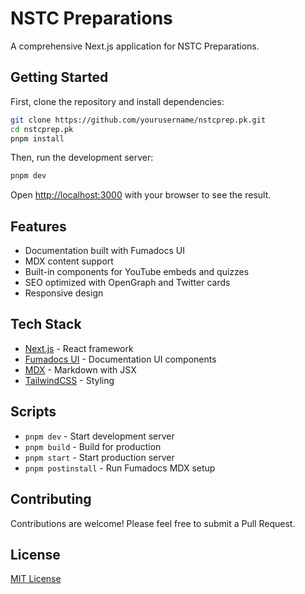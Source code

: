 # NSTC Preparations

A comprehensive Next.js application for NSTC Preparations.

## Getting Started

First, clone the repository and install dependencies:

```bash
git clone https://github.com/yourusername/nstcprep.pk.git
cd nstcprep.pk
pnpm install
```

Then, run the development server:

```bash
pnpm dev
```

Open [http://localhost:3000](http://localhost:3000) with your browser to see the result.

## Features

- Documentation built with Fumadocs UI
- MDX content support
- Built-in components for YouTube embeds and quizzes
- SEO optimized with OpenGraph and Twitter cards
- Responsive design

## Tech Stack

- [Next.js](https://nextjs.org/) - React framework
- [Fumadocs UI](https://fumadocs.vercel.app/) - Documentation UI components
- [MDX](https://mdxjs.com/) - Markdown with JSX
- [TailwindCSS](https://tailwindcss.com/) - Styling

## Scripts

- `pnpm dev` - Start development server
- `pnpm build` - Build for production
- `pnpm start` - Start production server
- `pnpm postinstall` - Run Fumadocs MDX setup

## Contributing

Contributions are welcome! Please feel free to submit a Pull Request.

## License

[MIT License](LICENSE)

